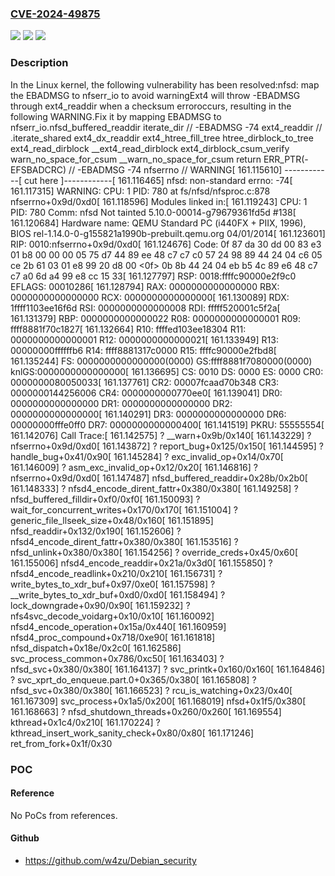 ### [CVE-2024-49875](https://cve.mitre.org/cgi-bin/cvename.cgi?name=CVE-2024-49875)
![](https://img.shields.io/static/v1?label=Product&message=Linux&color=blue)
![](https://img.shields.io/static/v1?label=Version&message=1da177e4c3f4%3C%200ea4333c679f%20&color=brighgreen)
![](https://img.shields.io/static/v1?label=Vulnerability&message=n%2Fa&color=brighgreen)

### Description

In the Linux kernel, the following vulnerability has been resolved:nfsd: map the EBADMSG to nfserr_io to avoid warningExt4 will throw -EBADMSG through ext4_readdir when a checksum erroroccurs, resulting in the following WARNING.Fix it by mapping EBADMSG to nfserr_io.nfsd_buffered_readdir iterate_dir // -EBADMSG -74  ext4_readdir // .iterate_shared   ext4_dx_readdir    ext4_htree_fill_tree     htree_dirblock_to_tree      ext4_read_dirblock       __ext4_read_dirblock        ext4_dirblock_csum_verify         warn_no_space_for_csum          __warn_no_space_for_csum        return ERR_PTR(-EFSBADCRC) // -EBADMSG -74 nfserrno // WARNING[  161.115610] ------------[ cut here ]------------[  161.116465] nfsd: non-standard errno: -74[  161.117315] WARNING: CPU: 1 PID: 780 at fs/nfsd/nfsproc.c:878 nfserrno+0x9d/0xd0[  161.118596] Modules linked in:[  161.119243] CPU: 1 PID: 780 Comm: nfsd Not tainted 5.10.0-00014-g79679361fd5d #138[  161.120684] Hardware name: QEMU Standard PC (i440FX + PIIX, 1996), BIOS rel-1.14.0-0-g155821a1990b-prebuilt.qemu.org 04/01/2014[  161.123601] RIP: 0010:nfserrno+0x9d/0xd0[  161.124676] Code: 0f 87 da 30 dd 00 83 e3 01 b8 00 00 00 05 75 d7 44 89 ee 48 c7 c7 c0 57 24 98 89 44 24 04 c6 05 ce 2b 61 03 01 e8 99 20 d8 00 <0f> 0b 8b 44 24 04 eb b5 4c 89 e6 48 c7 c7 a0 6d a4 99 e8 cc 15 33[  161.127797] RSP: 0018:ffffc90000e2f9c0 EFLAGS: 00010286[  161.128794] RAX: 0000000000000000 RBX: 0000000000000000 RCX: 0000000000000000[  161.130089] RDX: 1ffff1103ee16f6d RSI: 0000000000000008 RDI: fffff520001c5f2a[  161.131379] RBP: 0000000000000022 R08: 0000000000000001 R09: ffff8881f70c1827[  161.132664] R10: ffffed103ee18304 R11: 0000000000000001 R12: 0000000000000021[  161.133949] R13: 00000000ffffffb6 R14: ffff8881317c0000 R15: ffffc90000e2fbd8[  161.135244] FS:  0000000000000000(0000) GS:ffff8881f7080000(0000) knlGS:0000000000000000[  161.136695] CS:  0010 DS: 0000 ES: 0000 CR0: 0000000080050033[  161.137761] CR2: 00007fcaad70b348 CR3: 0000000144256006 CR4: 0000000000770ee0[  161.139041] DR0: 0000000000000000 DR1: 0000000000000000 DR2: 0000000000000000[  161.140291] DR3: 0000000000000000 DR6: 00000000fffe0ff0 DR7: 0000000000000400[  161.141519] PKRU: 55555554[  161.142076] Call Trace:[  161.142575]  ? __warn+0x9b/0x140[  161.143229]  ? nfserrno+0x9d/0xd0[  161.143872]  ? report_bug+0x125/0x150[  161.144595]  ? handle_bug+0x41/0x90[  161.145284]  ? exc_invalid_op+0x14/0x70[  161.146009]  ? asm_exc_invalid_op+0x12/0x20[  161.146816]  ? nfserrno+0x9d/0xd0[  161.147487]  nfsd_buffered_readdir+0x28b/0x2b0[  161.148333]  ? nfsd4_encode_dirent_fattr+0x380/0x380[  161.149258]  ? nfsd_buffered_filldir+0xf0/0xf0[  161.150093]  ? wait_for_concurrent_writes+0x170/0x170[  161.151004]  ? generic_file_llseek_size+0x48/0x160[  161.151895]  nfsd_readdir+0x132/0x190[  161.152606]  ? nfsd4_encode_dirent_fattr+0x380/0x380[  161.153516]  ? nfsd_unlink+0x380/0x380[  161.154256]  ? override_creds+0x45/0x60[  161.155006]  nfsd4_encode_readdir+0x21a/0x3d0[  161.155850]  ? nfsd4_encode_readlink+0x210/0x210[  161.156731]  ? write_bytes_to_xdr_buf+0x97/0xe0[  161.157598]  ? __write_bytes_to_xdr_buf+0xd0/0xd0[  161.158494]  ? lock_downgrade+0x90/0x90[  161.159232]  ? nfs4svc_decode_voidarg+0x10/0x10[  161.160092]  nfsd4_encode_operation+0x15a/0x440[  161.160959]  nfsd4_proc_compound+0x718/0xe90[  161.161818]  nfsd_dispatch+0x18e/0x2c0[  161.162586]  svc_process_common+0x786/0xc50[  161.163403]  ? nfsd_svc+0x380/0x380[  161.164137]  ? svc_printk+0x160/0x160[  161.164846]  ? svc_xprt_do_enqueue.part.0+0x365/0x380[  161.165808]  ? nfsd_svc+0x380/0x380[  161.166523]  ? rcu_is_watching+0x23/0x40[  161.167309]  svc_process+0x1a5/0x200[  161.168019]  nfsd+0x1f5/0x380[  161.168663]  ? nfsd_shutdown_threads+0x260/0x260[  161.169554]  kthread+0x1c4/0x210[  161.170224]  ? kthread_insert_work_sanity_check+0x80/0x80[  161.171246]  ret_from_fork+0x1f/0x30

### POC

#### Reference
No PoCs from references.

#### Github
- https://github.com/w4zu/Debian_security

